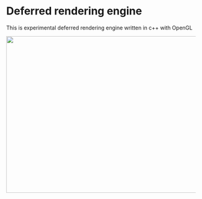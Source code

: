 # Deferred rendering engine

This is experimental deferred rendering engine written in c++ with OpenGL

<p align="center">
  <img width="720" height="417" src="https://upx.cz/2lY"/>
</p>
